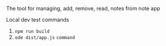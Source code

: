 The tool for managing, add, remove, read, notes from note app


Local dev test commands
1. `npm run build`
2. `ode dist/app.js` `command`
